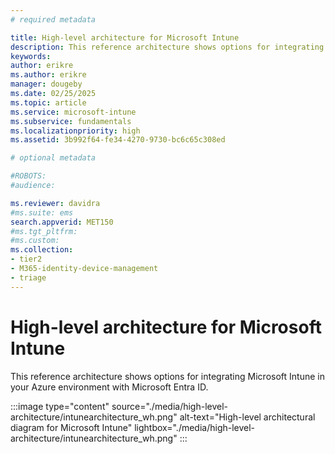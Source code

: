 ```yaml
---
# required metadata

title: High-level architecture for Microsoft Intune
description: This reference architecture shows options for integrating Microsoft Intune in your Azure environment with Microsoft Entra ID.
keywords:
author: erikre
ms.author: erikre
manager: dougeby
ms.date: 02/25/2025
ms.topic: article
ms.service: microsoft-intune
ms.subservice: fundamentals
ms.localizationpriority: high
ms.assetid: 3b992f64-fe34-4270-9730-bc6c65c308ed

# optional metadata

#ROBOTS:
#audience:

ms.reviewer: davidra
#ms.suite: ems
search.appverid: MET150
#ms.tgt_pltfrm:
#ms.custom:
ms.collection:
- tier2
- M365-identity-device-management
- triage
---
```

# High-level architecture for Microsoft Intune
This reference architecture shows options for integrating Microsoft Intune in your Azure environment with Microsoft Entra ID.  

:::image type="content" source="./media/high-level-architecture/intunearchitecture_wh.png" alt-text="High-level architectural diagram for Microsoft Intune"  lightbox="./media/high-level-architecture/intunearchitecture_wh.png" :::

<!-- [Image with dark contrast](./media/intunearchitecture.svg) -->
